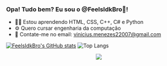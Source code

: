 ### Opa! Tudo bem? Eu sou o @FeelsIdkBro🌆!

- 👨‍💻 Estou aprendendo HTML, CSS, C++, C# e Python
- ⚙ Quero cursar engenharia da computação
- 📩 Contate-me no email: vinicius.menezes22007@gmail.com

[![FeelsIdkBro's GitHub stats](https://github-readme-stats.vercel.app/api?username=FeelsIdkBro&show_icons=true&theme=tokyonight)](https://github.com/FeelsIdkBro/github-readme-stats) ![Top Langs](https://github-readme-stats.vercel.app/api/top-langs/?username=FeelsIdkBro&layout=compact&theme=tokyonight)

<p align="center">
  <a href="https://skillicons.dev">
    <img src="https://skillicons.dev/icons?i=html,css,cpp,cs,py" />
  </a>
</p>
